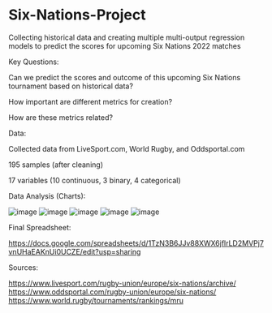 # Six-Nations-Project
Collecting historical data and creating multiple multi-output regression models to predict the scores for upcoming Six Nations 2022 matches


Key Questions:
  
  Can we predict the scores and outcome of this upcoming Six Nations tournament based on historical data?
  
  How important are different metrics for creation?
  
  How are these metrics related?



Data:
  
  Collected data from LiveSport.com, World Rugby, and Oddsportal.com
  
  195 samples (after cleaning)
  
  17 variables (10 continuous, 3 binary, 4 categorical)
  
  
Data Analysis (Charts):

![image](https://user-images.githubusercontent.com/16343592/166873714-d00f823d-b4b9-4afe-af8c-5c21c768d1e6.png)
![image](https://user-images.githubusercontent.com/16343592/166873693-a4c11112-74a1-4338-af61-3c9e63ffb1ec.png)
![image](https://user-images.githubusercontent.com/16343592/166873667-c0d918b5-64cc-4d14-8eb8-bd284cf264af.png)
![image](https://user-images.githubusercontent.com/16343592/166873618-842f7210-6a70-469b-ab01-6d0ba7aa76ea.png)
![image](https://user-images.githubusercontent.com/16343592/166873524-75bcfc3a-edd2-4250-ad0f-2e88ed768277.png)


Final Spreadsheet:

https://docs.google.com/spreadsheets/d/1TzN3B6JJv88XWX6jflrLD2MVPj7vnUHaEAKnUi0UCZE/edit?usp=sharing



Sources:

  https://www.livesport.com/rugby-union/europe/six-nations/archive/
  https://www.oddsportal.com/rugby-union/europe/six-nations/
  https://www.world.rugby/tournaments/rankings/mru
  
 
